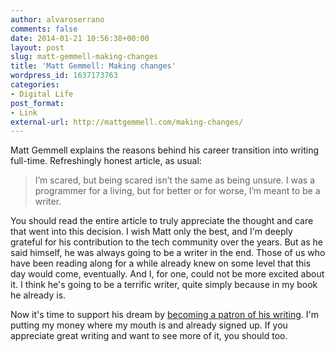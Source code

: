 ```yaml
---
author: alvaroserrano
comments: false
date: 2014-01-21 10:56:38+00:00
layout: post
slug: matt-gemmell-making-changes
title: 'Matt Gemmell: Making changes'
wordpress_id: 1637173763
categories:
- Digital Life
post_format:
- Link
external-url: http://mattgemmell.com/making-changes/
---
```


Matt Gemmell explains the reasons behind his career transition into writing full-time. Refreshingly honest article, as usual:



<blockquote>I’m scared, but being scared isn’t the same as being unsure. I was a programmer for a living, but for better or for worse, I’m meant to be a writer. </blockquote>



You should read the entire article to truly appreciate the thought and care that went into this decision. I wish Matt only the best, and I'm deeply grateful for his contribution to the tech community over the years. But as he said himself, he was always going to be a writer in the end. Those of us who have been reading along for a while already knew on some level that this day would come, eventually. And I, for one, could not be more excited about it. I think he's going to be a terrific writer, quite simply because in my book he already is.

Now it's time to support his dream by [becoming a patron of his writing](http://www.patreon.com/mattgemmell). I'm putting my money where my mouth is and already signed up. If you appreciate great writing and want to see more of it, you should too.
